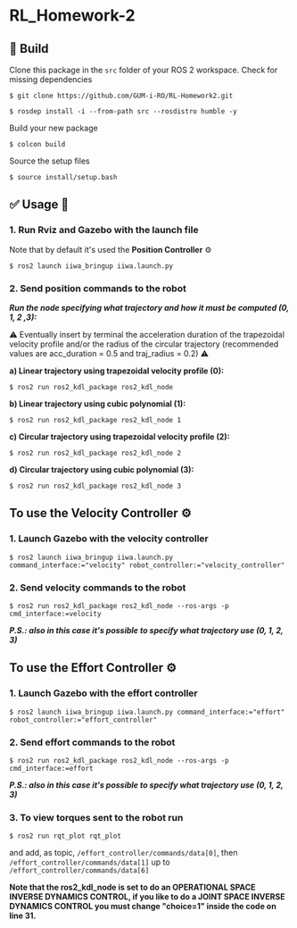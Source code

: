 # RL_Homework-2

## :hammer: Build

Clone this package in the `src` folder of your ROS 2 workspace. Check for missing dependencies
```
$ git clone https://github.com/GUM-i-RO/RL-Homework2.git
```
```
$ rosdep install -i --from-path src --rosdistro humble -y
```
Build your new package

```
$ colcon build
```
Source the setup files

```
$ source install/setup.bash
```
## :white_check_mark: Usage 🤖
### 1. Run Rviz and Gazebo with the launch file

Note that by default it's used the **Position Controller** ⚙️
```
$ ros2 launch iiwa_bringup iiwa.launch.py
```
### 2. Send position commands to the robot
    
***Run the node specifying what trajectory and how it must be computed (0, 1, 2 ,3):***  

⚠️ Eventually insert by terminal the acceleration duration of the trapezoidal velocity profile and/or the radius of the circular trajectory 
(recommended values are acc_duration = 0.5 and traj_radius = 0.2) ⚠️ 
  
**a) Linear trajectory using trapezoidal velocity profile (0):**  
```
$ ros2 run ros2_kdl_package ros2_kdl_node
```
**b) Linear trajectory using cubic polynomial (1):** 
```
$ ros2 run ros2_kdl_package ros2_kdl_node 1
```
**c) Circular trajectory using trapezoidal velocity profile (2):** 
```
$ ros2 run ros2_kdl_package ros2_kdl_node 2
```
**d) Circular trajectory using cubic polynomial (3):**  
```
$ ros2 run ros2_kdl_package ros2_kdl_node 3
```

## To use the Velocity Controller ⚙️
### 1. Launch Gazebo with the velocity controller
```
$ ros2 launch iiwa_bringup iiwa.launch.py command_interface:="velocity" robot_controller:="velocity_controller"
```
### 2. Send velocity commands to the robot
```
$ ros2 run ros2_kdl_package ros2_kdl_node --ros-args -p cmd_interface:=velocity
```
***P.S.: also in this case it's possible to specify what trajectory use (0, 1, 2, 3)***  

## To use the Effort Controller ⚙️
### 1. Launch Gazebo with the effort controller
 ```  
$ ros2 launch iiwa_bringup iiwa.launch.py command_interface:="effort" robot_controller:="effort_controller" 
```
### 2. Send effort commands to the robot

```
$ ros2 run ros2_kdl_package ros2_kdl_node --ros-args -p cmd_interface:=effort
```
***P.S.: also in this case it's possible to specify what trajectory use (0, 1, 2, 3)***   

### 3. To view torques sent to the robot run 
```
$ ros2 run rqt_plot rqt_plot
```
and add, as topic, `/effort_controller/commands/data[0]`, then `/effort_controller/commands/data[1]` up to `/effort_controller/commands/data[6]`
 
**Note that the ros2_kdl_node is set to do an OPERATIONAL SPACE INVERSE DYNAMICS CONTROL, if you like to do a JOINT SPACE INVERSE DYNAMICS CONTROL you must change "choice=1" inside the code on line 31.**
